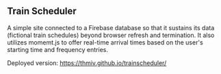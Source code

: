 ## Train Scheduler

A simple site connected to a Firebase database so that it sustains its data (fictional train schedules) beyond browser refresh and termination.  It also utilizes momemt.js to offer real-time arrival times based on the user's starting time and frequency entries. 
 
 Deployed version: https://thmiv.github.io/trainscheduler/

